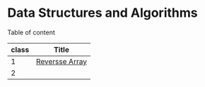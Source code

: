 # Data Structures and Algorithms

Table of content

|class | Title|
|---|---|
|1|[Reversse Array](class01-reverse-array/array-reverse.md)|
|2||